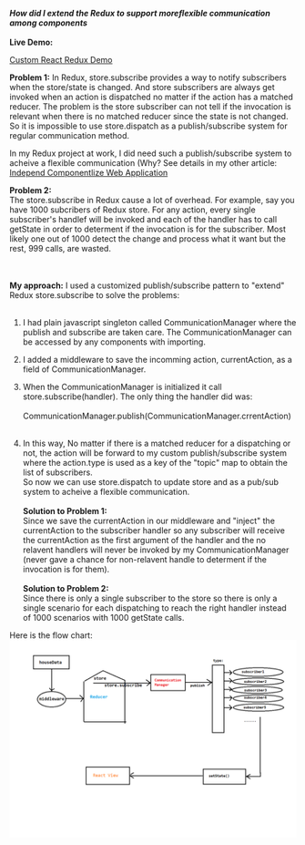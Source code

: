 ***How did I extend the Redux to support moreflexible communication among components***<br/><br/>
**Live Demo:**

<a href="http://coolshare.com/leili/CustomRedux/">Custom React Redux Demo</a>

<p>
<b>Problem 1:</b>	
In Redux, store.subscribe provides a way to notify subscribers when the store/state is changed. And store subscribers are always get invoked when an action is dispatched no matter if the action has a matched reducer. The problem is the store subscriber can not tell if the invocation is relevant when there is no matched reducer since the state is not changed. So it is impossible to use store.dispatch as a publish/subscribe system for regular communication method.
  
In my Redux project at work, I did need such a publish/subscribe system to acheive a flexible communication (Why? See details in my other article: <a href="https://github.com/leileili/independentComponentlize">Independ Componentlize Web Application</a>
  
<b>Problem 2:</b>  
The store.subscribe in Redux cause a lot of overhead. For example, say you have 1000 subcribers of Redux store. For any action, every single subscriber's handlef will be invoked and each of the handler has to call getState in order to determent if the invocation is for the subscriber. Most likely one out of 1000 detect the change and process what it want but the rest, 999 calls, are wasted.

<br/>
<br/>
<b>My approach:</b>
I used a customized publish/subscribe pattern to "extend" Redux store.subscribe to solve the problems:<br/><br/>

1. I had plain javascript singleton called CommunicationManager where the publish and subscribe are taken care. The CommunicationManager can be accessed by any components with importing.<br/>
   
2. I added a middleware to save the incomming action, currentAction, as a field of CommunicationManager. <br/>

3. When the CommunicationManager is initialized it call store.subscribe(handler). The only thing the handler did was: <br/><br/> 
      CommunicationManager.publish(CommunicationManager.crrentAction)
  <br/><br/>

4. In this way, No matter if there is a matched reducer for a dispatching or not, the action will be forward to my custom publish/subscribe system where the action.type is used as a key of the "topic" map to obtain the list of subscribers.<br/>
So now we can use store.dispatch to update store and as a pub/sub system to acheive a flexible communication.
<br/><br/>
<b>Solution to Problem 1:</b>	
Since we save the currentAction in our middleware and "inject" the currentAction to the subscriber handler so any subscriber will receive the currentAction as the first argument of the handler and the no relavent handlers will never be invoked by my CommunicationManager (never gave a chance for non-relavent handle to determent if the invocation is for them).
<br/></br>
<b>Solution to Problem 2:</b>	
Since there is only a single subscriber to the store so there is only a single scenario for each dispatching to reach the right handler instead of 1000 scenarios with 1000 getState calls.



Here is the flow chart:
![Custom React Redux workflow](./src/Custom_React_Redux.png?raw=true "Custom React Redux workflow Picture")


